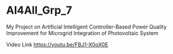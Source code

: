 # AI4All_Grp_7
My Project on 
Artificial Intelligent Controller-Based Power Quality Improvement
for 
Microgrid Integration of Photovoltaic System

Video Link
https://youtu.be/FBJ1-X0oX0E
